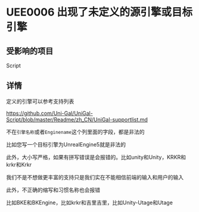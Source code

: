 # UEE0006 出现了未定义的源引擎或目标引擎

## 受影响的项目

Script

## 详情

定义的引擎可以参考支持列表

https://github.com/Uni-Gal/UniGal-Script/blob/master/Readme/zh_CN/UniGal-supportlist.md

不在```引擎名称```或者```Enginename```这个列里面的字段，都是非法的

比如您写一个目标引擎为UnrealEngine5就是非法的

此外，大小写严格，如果有拼写错误是会报错的。比如unity和Unity，KRKR和krkr和Krkr

我们不是不想做更丰富的支持只是我们实在不能相信前端的输入和用户的输入

此外，不正确的缩写和习惯名称也会报错

比如BKE和BKEngine，比如krkr和吉里吉里，比如Unity-Utage和Utage